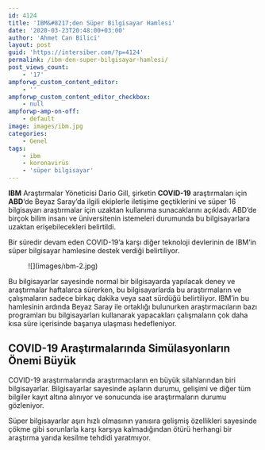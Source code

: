 ```yaml
---
id: 4124
title: 'IBM&#8217;den Süper Bilgisayar Hamlesi'
date: '2020-03-23T20:48:00+03:00'
author: 'Ahmet Can Bilici'
layout: post
guid: 'https://intersiber.com/?p=4124'
permalink: /ibm-den-super-bilgisayar-hamlesi/
post_views_count:
    - '17'
ampforwp_custom_content_editor:
    - ''
ampforwp_custom_content_editor_checkbox:
    - null
ampforwp-amp-on-off:
    - default
image: images/ibm.jpg
categories:
    - Genel
tags:
    - ibm
    - koronavirüs
    - 'süper bilgisayar'
---
```


**IBM** Araştırmalar Yöneticisi Dario Gill, şirketin **COVID-19** araştırmaları için **ABD**‘de Beyaz Saray’da ilgili ekiplerle iletişime geçtiklerini ve süper 16 bilgisayarı araştırmalar için uzaktan kullanıma sunacaklarını açıkladı. ABD’de birçok bilim insanı ve üniversitenin istemeleri durumunda bu bilgisayarlara uzaktan erişebilecekleri belirtildi.

Bir süredir devam eden COVID-19’a karşı diğer teknoloji devlerinin de IBM’in süper bilgisayar hamlesine destek verdiği belirtiliyor.

<figure class="wp-block-image size-full">![](images/ıbm-2.jpg)</figure>Bu bilgisayarlar sayesinde normal bir bilgisayarda yapılacak deney ve araştırmalar haftalarca sürerken, bu bilgisayarlarda bu araştırmaların ve çalışmaların sadece birkaç dakika veya saat sürdüğü belirtiliyor. IBM’in bu hamlesinin ardında Beyaz Saray ile ortaklığı bulunurken araştırmacıların bazı programları bu bilgisayarları kullanarak yapacakları çalışmaların çok daha kısa süre içerisinde başarıya ulaşması hedefleniyor.

## COVID-19 Araştırmalarında Simülasyonların Önemi Büyük

COVID-19 araştırmalarında araştırmacıların en büyük silahlarından biri bilgisayarlar. Bilgisayarlar sayesinde aşıların durumu, gelişimi ve diğer tüm bilgiler kayıt altına alınıyor ve sonucunda ise araştırmaların durumu gözleniyor.

Süper bilgisayarlar aşırı hızlı olmasının yanısıra gelişmiş özellikleri sayesinde çökme gibi sorunlarla karşı karşıya kalmadığından ötürü herhangi bir araştırma yarıda kesilme tehdidi yaratmıyor.